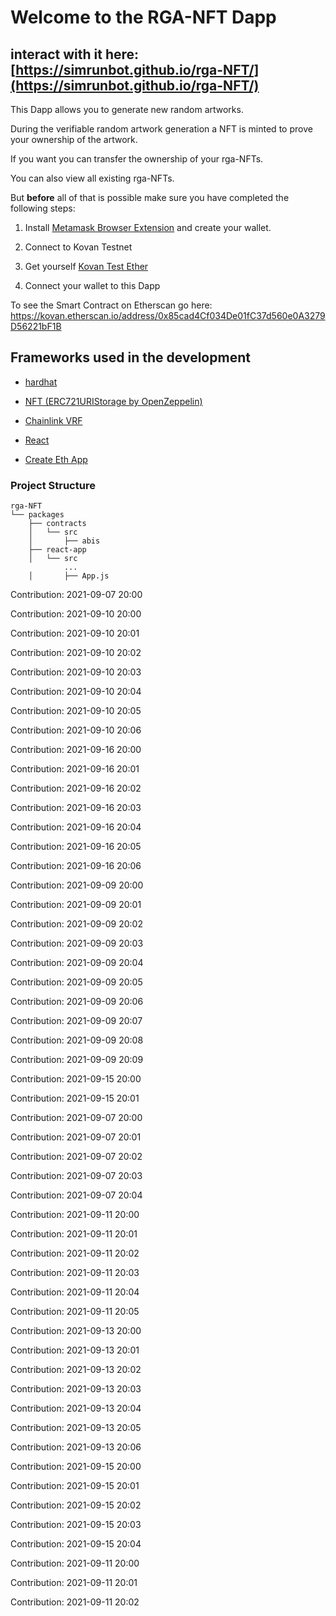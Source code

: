 # Welcome to the RGA-NFT Dapp
## interact with it here: [https://simrunbot.github.io/rga-NFT/](https://simrunbot.github.io/rga-NFT/)

This Dapp allows you to generate new random artworks.

During the verifiable random artwork generation a NFT is minted to prove your ownership of the artwork.

If you want you can transfer the ownership of your rga-NFTs.

You can also view all existing rga-NFTs.

But __before__ all of that is possible make sure you have completed the following steps:

1. Install [Metamask Browser Extension](https://metamask.io/) and create your wallet. 

2. Connect to Kovan Testnet

3. Get yourself [Kovan Test Ether](https://faucet.kovan.network/)

4. Connect your wallet to this Dapp

To see the Smart Contract on Etherscan go here: <https://kovan.etherscan.io/address/0x85cad4Cf034De01fC37d560e0A3279D56221bF1B>

## Frameworks used in the development

* [hardhat](https://hardhat.org/)

* [NFT (ERC721URIStorage by OpenZeppelin)](https://github.com/OpenZeppelin/openzeppelin-contracts/blob/master/contracts/token/ERC721/extensions/ERC721URIStorage.sol)

* [Chainlink VRF](https://docs.chain.link/docs/chainlink-vrf/)

* [React](https://reactjs.org/)

* [Create Eth App](https://github.com/paulrberg/create-eth-app)

### Project Structure

```
rga-NFT
└── packages
    ├── contracts
    │   └── src
    │       ├── abis
    ├── react-app
    │   └── src
            ...
    │       ├── App.js
```

Contribution: 2021-09-07 20:00

Contribution: 2021-09-10 20:00

Contribution: 2021-09-10 20:01

Contribution: 2021-09-10 20:02

Contribution: 2021-09-10 20:03

Contribution: 2021-09-10 20:04

Contribution: 2021-09-10 20:05

Contribution: 2021-09-10 20:06

Contribution: 2021-09-16 20:00

Contribution: 2021-09-16 20:01

Contribution: 2021-09-16 20:02

Contribution: 2021-09-16 20:03

Contribution: 2021-09-16 20:04

Contribution: 2021-09-16 20:05

Contribution: 2021-09-16 20:06

Contribution: 2021-09-09 20:00

Contribution: 2021-09-09 20:01

Contribution: 2021-09-09 20:02

Contribution: 2021-09-09 20:03

Contribution: 2021-09-09 20:04

Contribution: 2021-09-09 20:05

Contribution: 2021-09-09 20:06

Contribution: 2021-09-09 20:07

Contribution: 2021-09-09 20:08

Contribution: 2021-09-09 20:09

Contribution: 2021-09-15 20:00

Contribution: 2021-09-15 20:01

Contribution: 2021-09-07 20:00

Contribution: 2021-09-07 20:01

Contribution: 2021-09-07 20:02

Contribution: 2021-09-07 20:03

Contribution: 2021-09-07 20:04

Contribution: 2021-09-11 20:00

Contribution: 2021-09-11 20:01

Contribution: 2021-09-11 20:02

Contribution: 2021-09-11 20:03

Contribution: 2021-09-11 20:04

Contribution: 2021-09-11 20:05

Contribution: 2021-09-13 20:00

Contribution: 2021-09-13 20:01

Contribution: 2021-09-13 20:02

Contribution: 2021-09-13 20:03

Contribution: 2021-09-13 20:04

Contribution: 2021-09-13 20:05

Contribution: 2021-09-13 20:06

Contribution: 2021-09-15 20:00

Contribution: 2021-09-15 20:01

Contribution: 2021-09-15 20:02

Contribution: 2021-09-15 20:03

Contribution: 2021-09-15 20:04

Contribution: 2021-09-11 20:00

Contribution: 2021-09-11 20:01

Contribution: 2021-09-11 20:02

